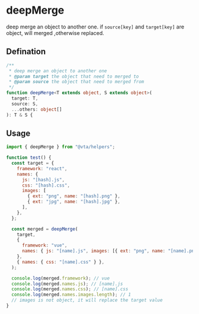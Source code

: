 # deepMerge

deep merge an object to another one. if `source[key]` and `target[key]` are object, will merged ,otherwise replaced.

## Defination

```typescript
/**
 * deep merge an object to another one
 * @param target the object that need to merged to
 * @param source the object that need to merged from
 */
function deepMerge<T extends object, S extends object>(
  target: T,
  source: S,
  ...others: object[]
): T & S {
```

## Usage

```javascript
import { deepMerge } from "@vta/helpers";

function test() {
  const target = {
    framework: "react",
    names: {
      js: "[hash].js",
      css: "[hash].css",
      images: [
        { ext: "png", name: "[hash].png" },
        { ext: "jpg", name: "[hash].jpg" },
      ],
    },
  };

  const merged = deepMerge(
    target,
    {
      framework: "vue",
      names: { js: "[name].js", images: [{ ext: "png", name: "[name].png" }] },
    },
    { names: { css: "[name].css" } },
  );

  console.log(merged.framework); // vue
  console.log(merged.names.js); // [name].js
  console.log(merged.names.css); // [name].css
  console.log(merged.names.images.length); // 1
  // images is not object, it will replace the target value
}
```
